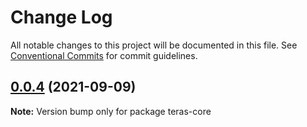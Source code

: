 # Change Log

All notable changes to this project will be documented in this file.
See [Conventional Commits](https://conventionalcommits.org) for commit guidelines.

## [0.0.4](https://github.com/qumonintelligence/teras-core/compare/v0.0.3...v0.0.4) (2021-09-09)

**Note:** Version bump only for package teras-core
